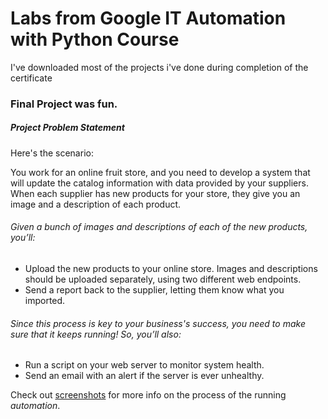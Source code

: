 # Labs from Google IT Automation with Python Course

I've downloaded most of the projects i've done during completion of the certificate

### Final Project was fun. 

##### Project Problem Statement
Here's the scenario:

You work for an online fruit store, and you need to develop a system that will update the catalog information with data provided by your suppliers. When each supplier has new products for your store, they give you an image and a description of each product.

###### Given a bunch of images and descriptions of each of the new products, you’ll:
* Upload the new products to your online store. Images and descriptions should be uploaded separately, using two different web endpoints.
* Send a report back to the supplier, letting them know what you imported.

###### Since this process is key to your business's success, you need to make sure that it keeps running! So, you’ll also:
* Run a script on your web server to monitor system health.
* Send an email with an alert if the server is ever unhealthy.

Check out [screenshots](/screenshots/) for more info on the process of the running *automation*.
